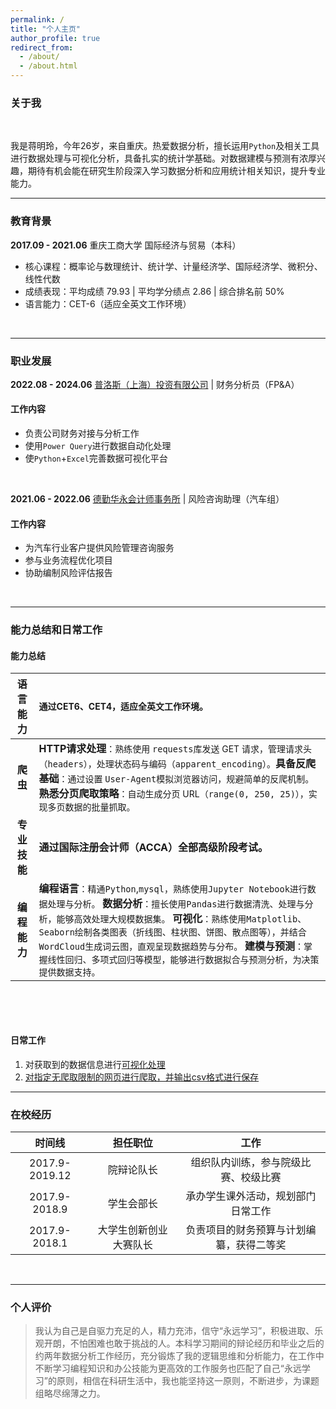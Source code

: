 ```yaml
---
permalink: /
title: "个人主页"
author_profile: true
redirect_from: 
  - /about/
  - /about.html
---
```



### 关于我

‍

<span data-type="text" style="font-size: 14px;">我是蒋明玲，今年26岁，来自重庆。热爱数据分析，擅长运用</span>`Python`​​ <span data-type="text" style="font-size: 14px;">及相关工具进行数据处理与可视化分析，具备扎实的统计学基础。对数据建模与预测有浓厚兴趣，期待有机会能在研究生阶段深入学习数据分析和应用统计相关知识，提升专业能力。</span>

---

### 教育背景

**2017.09 - 2021.06** 重庆工商大学   国际经济与贸易（本科）

* <span data-type="text" style="font-size: 14px;">核心课程：概率论与数理统计、统计学、计量经济学、国际经济学、微积分、线性代数</span>
* <span data-type="text" style="font-size: 14px;">成绩表现：平均成绩 79.93 | 平均学分绩点 2.86 | 综合排名前 50%</span>
* <span data-type="text" style="font-size: 14px;">语言能力：CET-6（适应全英文工作环境）</span>

‍

---

### 职业发展

**2022.08 - 2024.06** [普洛斯（上海）投资有限公司](https://www.glp.com.cn/about/glp.html) | 财务分析员（FP&A）

#### 工作内容

* <span data-type="text" style="font-size: 14px;">负责公司财务对接与分析工作</span>
* <span data-type="text" style="font-size: 14px;">使用</span>`Power Query`​<span data-type="text" style="font-size: 14px;">进行数据自动化处理</span>
* <span data-type="text" style="font-size: 14px;">使</span>`Python`​<span data-type="text" style="font-size: 14px;">+</span>`Excel`​<span data-type="text" style="font-size: 14px;">完善数据可视化平台</span>

‍

**2021.06 - 2022.06** [德勤华永会计师事务所](https://www2.deloitte.com/cn/zh.html) | 风险咨询助理（汽车组）

#### 工作内容

* <span data-type="text" style="font-size: 14px;">为汽车行业客户提供风险管理咨询服务</span>
* <span data-type="text" style="font-size: 14px;">参与业务流程优化项目</span>
* <span data-type="text" style="font-size: 14px;">协助编制风险评估报告</span>

‍

---

### 能力总结和日常工作

#### 能力总结

|语言能力|<span data-type="text" style="font-size: 14px;">通过CET6、CET4，适应全英文工作环境。</span>|
| :--------: | :-----------------------------------------------------------------------------------------------------------------------------------------------------------------------------------------------------------------------------------------------------------------------------------------------------------------------------------------------------------------------------------------------------------------------------------------------------------------------------------------------------------------------------------------------------------------------------------------------------------------------------------------------------------------------|
|**爬虫**|**HTTP请求处理**<span data-type="text" style="font-size: 14px;">：熟练使用 </span>`requests`​​<span data-type="text" style="font-size: 14px;"> 库发送 GET 请求，管理请求头（</span>`headers`​​<span data-type="text" style="font-size: 14px;">），处理状态码与编码（</span>`apparent_encoding`​​<span data-type="text" style="font-size: 14px;">）。</span>**具备反爬基础**<span data-type="text" style="font-size: 14px;">：通过设置 </span>`User-Agent`​​<span data-type="text" style="font-size: 14px;"> 模拟浏览器访问，规避简单的反爬机制。</span>**熟悉分页爬取策略**<span data-type="text" style="font-size: 14px;">：自动生成分页 URL（</span>`range(0, 250, 25)`​​<span data-type="text" style="font-size: 14px;">），实现多页数据的批量抓取。</span>|
|**专业技能**|**通过国际注册会计师（ACCA）全部高级阶段考试。** |
|**编程能力**|**编程语言**<span data-type="text" style="font-size: 14px;">：精通</span>`Python`​​,`mysql`​​ <span data-type="text" style="font-size: 14px;">，熟练使用</span>`Jupyter Notebook`​​<span data-type="text" style="font-size: 14px;">进行数据处理与分析。                              </span>**数据分析**<span data-type="text" style="font-size: 14px;">：擅长使用</span>`Pandas`​​<span data-type="text" style="font-size: 14px;">进行数据清洗、处理与分析，能够高效处理大规模数据集。                </span>               **可视化**<span data-type="text" style="font-size: 14px;">：熟练使用</span>`Matplotlib`​​<span data-type="text" style="font-size: 14px;">、</span>`Seaborn`​​<span data-type="text" style="font-size: 14px;">绘制各类图表（折线图、柱状图、饼图、散点图等），并结合</span>`WordCloud`​​<span data-type="text" style="font-size: 14px;">生成词云图，直观呈现数据趋势与分布。         </span>                           **建模与预测**<span data-type="text" style="font-size: 14px;">：掌握线性回归、多项式回归等模型，能够进行数据拟合与预测分析，为决策提供数据支持。</span>|

‍

‍

#### 日常工作

1. 对获取到的数据信息进行[可视化处理](https://www.yuque.com/attachments/yuque/0/2025/zip/21368238/1740502238582-89f056e5-0dbe-4c2d-b1e8-29bcb93f2831.zip)
2. [对指定无爬取限制的网页进行爬取，并输出csv格式进行保存](https://www.yuque.com/attachments/yuque/0/2025/zip/21368238/1740502092286-f17f5297-a50f-423b-b22e-ddfe3fc7ff0e.zip)

---

### 在校经历

|时间线|担任职位|工作|
| :---------------------: | :-----------------------: | :----------------------------------------: |
|2017.9-2019.12|院辩论队长|组织队内训练，参与院级比赛、校级比赛|
|2017.9-2018.9|学生会部长|承办学生课外活动，规划部门日常工作|
|2017.9-2018.1|大学生创新创业大赛队长|负责项目的财务预算与计划编纂，获得二等奖|

‍

---

### 个人评价

> 我认为自己是自驱力充足的人，精力充沛，信守“永远学习”，积极进取、乐观开朗，不怕困难也敢于挑战的人。本科学习期间的辩论经历和毕业之后的约两年数据分析工作经历，充分锻炼了我的逻辑思维和分析能力，在工作中不断学习编程知识和办公技能为更高效的工作服务也匹配了自己“永远学习”的原则，相信在科研生活中，我也能坚持这一原则，不断进步，为课题组略尽绵薄之力。

‍
